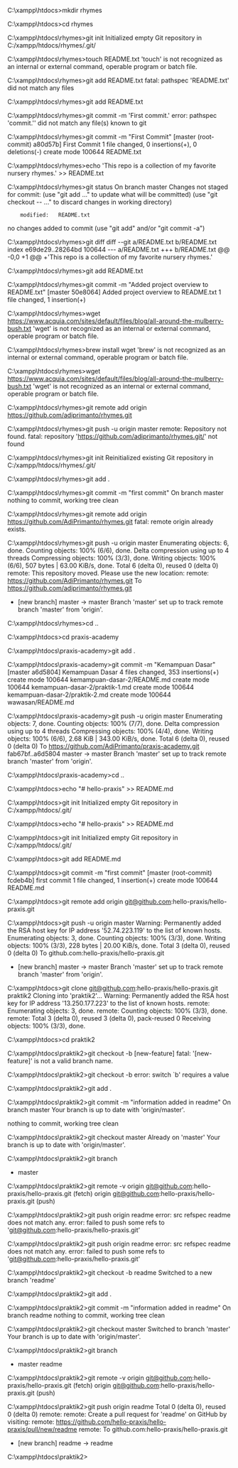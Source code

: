 C:\xampp\htdocs>mkdir rhymes

C:\xampp\htdocs>cd rhymes

C:\xampp\htdocs\rhymes>git init
Initialized empty Git repository in C:/xampp/htdocs/rhymes/.git/

C:\xampp\htdocs\rhymes>touch README.txt
'touch' is not recognized as an internal or external command,
operable program or batch file.

C:\xampp\htdocs\rhymes>git add README.txt
fatal: pathspec 'README.txt' did not match any files

C:\xampp\htdocs\rhymes>git add README.txt

C:\xampp\htdocs\rhymes>git commit -m 'First commit.'
error: pathspec 'commit.'' did not match any file(s) known to git

C:\xampp\htdocs\rhymes>git commit -m "First Commit"
[master (root-commit) a80d57b] First Commit
 1 file changed, 0 insertions(+), 0 deletions(-)
 create mode 100644 README.txt

C:\xampp\htdocs\rhymes>echo 'This repo is a collection of my favorite nursery rhymes.' >> README.txt

C:\xampp\htdocs\rhymes>git status
On branch master
Changes not staged for commit:
  (use "git add <file>..." to update what will be committed)
  (use "git checkout -- <file>..." to discard changes in working directory)

        modified:   README.txt

no changes added to commit (use "git add" and/or "git commit -a")

C:\xampp\htdocs\rhymes>git diff
diff --git a/README.txt b/README.txt
index e69de29..28264bd 100644
--- a/README.txt
+++ b/README.txt
@@ -0,0 +1 @@
+'This repo is a collection of my favorite nursery rhymes.'

C:\xampp\htdocs\rhymes>git add README.txt

C:\xampp\htdocs\rhymes>git commit -m "Added project overview to README.txt"
[master 50e8064] Added project overview to README.txt
 1 file changed, 1 insertion(+)

C:\xampp\htdocs\rhymes>wget https://www.acquia.com/sites/default/files/blog/all-around-the-mulberry-bush.txt
'wget' is not recognized as an internal or external command,
operable program or batch file.

C:\xampp\htdocs\rhymes>brew install wget
'brew' is not recognized as an internal or external command,
operable program or batch file.

C:\xampp\htdocs\rhymes>wget https://www.acquia.com/sites/default/files/blog/all-around-the-mulberry-bush.txt
'wget' is not recognized as an internal or external command,
operable program or batch file.

C:\xampp\htdocs\rhymes>git remote add origin https://github.com/adiprimanto/rhymes.git

C:\xampp\htdocs\rhymes>git push -u origin master
remote: Repository not found.
fatal: repository 'https://github.com/adiprimanto/rhymes.git/' not found

C:\xampp\htdocs\rhymes>git init
Reinitialized existing Git repository in C:/xampp/htdocs/rhymes/.git/

C:\xampp\htdocs\rhymes>git add .

C:\xampp\htdocs\rhymes>git commit -m "first commit"
On branch master
nothing to commit, working tree clean

C:\xampp\htdocs\rhymes>git remote add origin https://github.com/AdiPrimanto/rhymes.git
fatal: remote origin already exists.

C:\xampp\htdocs\rhymes>git push -u origin master
Enumerating objects: 6, done.
Counting objects: 100% (6/6), done.
Delta compression using up to 4 threads
Compressing objects: 100% (3/3), done.
Writing objects: 100% (6/6), 507 bytes | 63.00 KiB/s, done.
Total 6 (delta 0), reused 0 (delta 0)
remote: This repository moved. Please use the new location:
remote:   https://github.com/AdiPrimanto/rhymes.git
To https://github.com/adiprimanto/rhymes.git
 * [new branch]      master -> master
Branch 'master' set up to track remote branch 'master' from 'origin'.

C:\xampp\htdocs\rhymes>cd ..

C:\xampp\htdocs>cd praxis-academy

C:\xampp\htdocs\praxis-academy>git add .

C:\xampp\htdocs\praxis-academy>git commit -m "Kemampuan Dasar"
[master a6d5804] Kemampuan Dasar
 4 files changed, 353 insertions(+)
 create mode 100644 kemampuan-dasar-2/README.md
 create mode 100644 kemampuan-dasar-2/praktik-1.md
 create mode 100644 kemampuan-dasar-2/praktik-2.md
 create mode 100644 wawasan/README.md

C:\xampp\htdocs\praxis-academy>git push -u origin master
Enumerating objects: 7, done.
Counting objects: 100% (7/7), done.
Delta compression using up to 4 threads
Compressing objects: 100% (4/4), done.
Writing objects: 100% (6/6), 2.68 KiB | 343.00 KiB/s, done.
Total 6 (delta 0), reused 0 (delta 0)
To https://github.com/AdiPrimanto/praxis-academy.git
   fab67bf..a6d5804  master -> master
Branch 'master' set up to track remote branch 'master' from 'origin'.

C:\xampp\htdocs\praxis-academy>cd ..

C:\xampp\htdocs>echo "# hello-praxis" >> README.md

C:\xampp\htdocs>git init
Initialized empty Git repository in C:/xampp/htdocs/.git/

C:\xampp\htdocs>echo "# hello-praxis" >> README.md

C:\xampp\htdocs>git init
Initialized empty Git repository in C:/xampp/htdocs/.git/

C:\xampp\htdocs>git add README.md

C:\xampp\htdocs>git commit -m "first commit"
[master (root-commit) fcdeb4b] first commit
 1 file changed, 1 insertion(+)
 create mode 100644 README.md

C:\xampp\htdocs>git remote add origin git@github.com:hello-praxis/hello-praxis.git

C:\xampp\htdocs>git push -u origin master
Warning: Permanently added the RSA host key for IP address '52.74.223.119' to the list of known hosts.
Enumerating objects: 3, done.
Counting objects: 100% (3/3), done.
Writing objects: 100% (3/3), 228 bytes | 20.00 KiB/s, done.
Total 3 (delta 0), reused 0 (delta 0)
To github.com:hello-praxis/hello-praxis.git
 * [new branch]      master -> master
Branch 'master' set up to track remote branch 'master' from 'origin'.

C:\xampp\htdocs>git clone git@github.com:hello-praxis/hello-praxis.git praktik2
Cloning into 'praktik2'...
Warning: Permanently added the RSA host key for IP address '13.250.177.223' to the list of known hosts.
remote: Enumerating objects: 3, done.
remote: Counting objects: 100% (3/3), done.
remote: Total 3 (delta 0), reused 3 (delta 0), pack-reused 0
Receiving objects: 100% (3/3), done.

C:\xampp\htdocs>cd praktik2

C:\xampp\htdocs\praktik2>git checkout -b [new-feature]
fatal: '[new-feature]' is not a valid branch name.

C:\xampp\htdocs\praktik2>git checkout -b
error: switch `b' requires a value

C:\xampp\htdocs\praktik2>git add .

C:\xampp\htdocs\praktik2>git commit -m "information added in readme"
On branch master
Your branch is up to date with 'origin/master'.

nothing to commit, working tree clean

C:\xampp\htdocs\praktik2>git checkout master
Already on 'master'
Your branch is up to date with 'origin/master'.

C:\xampp\htdocs\praktik2>git branch
* master

C:\xampp\htdocs\praktik2>git remote -v
origin  git@github.com:hello-praxis/hello-praxis.git (fetch)
origin  git@github.com:hello-praxis/hello-praxis.git (push)

C:\xampp\htdocs\praktik2>git push origin readme
error: src refspec readme does not match any.
error: failed to push some refs to 'git@github.com:hello-praxis/hello-praxis.git'

C:\xampp\htdocs\praktik2>git push origin readme
error: src refspec readme does not match any.
error: failed to push some refs to 'git@github.com:hello-praxis/hello-praxis.git'

C:\xampp\htdocs\praktik2>git checkout -b readme
Switched to a new branch 'readme'

C:\xampp\htdocs\praktik2>git add .

C:\xampp\htdocs\praktik2>git commit -m "information added in readme"
On branch readme
nothing to commit, working tree clean

C:\xampp\htdocs\praktik2>git checkout master
Switched to branch 'master'
Your branch is up to date with 'origin/master'.

C:\xampp\htdocs\praktik2>git branch
* master
  readme

C:\xampp\htdocs\praktik2>git remote -v
origin  git@github.com:hello-praxis/hello-praxis.git (fetch)
origin  git@github.com:hello-praxis/hello-praxis.git (push)

C:\xampp\htdocs\praktik2>git push origin readme
Total 0 (delta 0), reused 0 (delta 0)
remote:
remote: Create a pull request for 'readme' on GitHub by visiting:
remote:      https://github.com/hello-praxis/hello-praxis/pull/new/readme
remote:
To github.com:hello-praxis/hello-praxis.git
 * [new branch]      readme -> readme

C:\xampp\htdocs\praktik2>



















